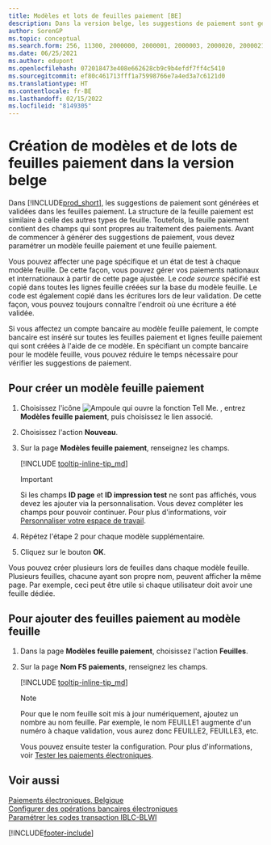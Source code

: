 ```yaml
---
title: Modèles et lots de feuilles paiement [BE]
description: Dans la version belge, les suggestions de paiement sont générées et validées dans les feuilles paiement. La structure de la feuille paiement est similaire à celle des autres types de feuille.
author: SorenGP
ms.topic: conceptual
ms.search.form: 256, 11300, 2000000, 2000001, 2000003, 2000020, 2000021, 2000022
ms.date: 06/25/2021
ms.author: edupont
ms.openlocfilehash: 072018473e408e662628cb9c9b4efdf7ff4c5410
ms.sourcegitcommit: ef80c461713fff1a75998766e7a4ed3a7c6121d0
ms.translationtype: HT
ms.contentlocale: fr-BE
ms.lasthandoff: 02/15/2022
ms.locfileid: "8149305"
---
```

# <a name="create-payment-journal-templates-and-batches-in-the-belgian-version"></a>Création de modèles et de lots de feuilles paiement dans la version belge
Dans [!INCLUDE[prod_short](../../includes/prod_short.md)], les suggestions de paiement sont générées et validées dans les feuilles paiement. La structure de la feuille paiement est similaire à celle des autres types de feuille. Toutefois, la feuille paiement contient des champs qui sont propres au traitement des paiements. Avant de commencer à générer des suggestions de paiement, vous devez paramétrer un modèle feuille paiement et une feuille paiement.  

Vous pouvez affecter une page spécifique et un état de test à chaque modèle feuille. De cette façon, vous pouvez gérer vos paiements nationaux et internationaux à partir de cette page ajustée. Le *code source* spécifié est copié dans toutes les lignes feuille créées sur la base du modèle feuille. Le code est également copié dans les écritures lors de leur validation. De cette façon, vous pouvez toujours connaître l'endroit où une écriture a été validée.

Si vous affectez un compte bancaire au modèle feuille paiement, le compte bancaire est inséré sur toutes les feuilles paiement et lignes feuille paiement qui sont créées à l'aide de ce modèle. En spécifiant un compte bancaire pour le modèle feuille, vous pouvez réduire le temps nécessaire pour vérifier les suggestions de paiement.  

## <a name="to-create-a-payment-journal-template"></a>Pour créer un modèle feuille paiement  

1. Choisissez l'icône ![Ampoule qui ouvre la fonction Tell Me.](../../media/ui-search/search_small.png "Dites-moi ce que vous voulez faire") , entrez **Modèles feuille paiement**, puis choisissez le lien associé.  
2. Choisissez l'action **Nouveau**.  
3. Sur la page **Modèles feuille paiement**, renseignez les champs.  

    [!INCLUDE [tooltip-inline-tip_md](../../includes/tooltip-inline-tip_md.md)]

    > [!IMPORTANT]
    > Si les champs **ID page** et **ID impression test** ne sont pas affichés, vous devez les ajouter via la personnalisation. Vous devez compléter les champs pour pouvoir continuer. Pour plus d'informations, voir [Personnaliser votre espace de travail](../../ui-personalization-user.md).
4. Répétez l'étape 2 pour chaque modèle supplémentaire.

5. Cliquez sur le bouton **OK**.  

Vous pouvez créer plusieurs lors de feuilles dans chaque modèle feuille. Plusieurs feuilles, chacune ayant son propre nom, peuvent afficher la même page. Par exemple, ceci peut être utile si chaque utilisateur doit avoir une feuille dédiée.

## <a name="to-add-payment-journal-batches-to-the-journal-template"></a>Pour ajouter des feuilles paiement au modèle feuille  

1. Dans la page **Modèles feuille paiement**, choisissez l'action **Feuilles**.  
2. Sur la page **Nom FS paiements**, renseignez les champs.  

    [!INCLUDE [tooltip-inline-tip_md](../../includes/tooltip-inline-tip_md.md)]

    > [!NOTE]
    > Pour que le nom feuille soit mis à jour numériquement, ajoutez un nombre au nom feuille. Par exemple, le nom FEUILLE1 augmente d'un numéro à chaque validation, vous aurez donc FEUILLE2, FEUILLE3, etc.  

    Vous pouvez ensuite tester la configuration. Pour plus d'informations, voir [Tester les paiements électroniques](how-to-test-electronic-payments.md).  

## <a name="see-also"></a>Voir aussi

[Paiements électroniques, Belgique](belgian-electronic-payments.md)   
[Configurer des opérations bancaires électroniques](how-to-set-up-electronic-banking.md)   
[Paramétrer les codes transaction IBLC-BLWI](how-to-set-up-iblc-blwi-transaction-codes.md)


[!INCLUDE[footer-include](../../includes/footer-banner.md)]